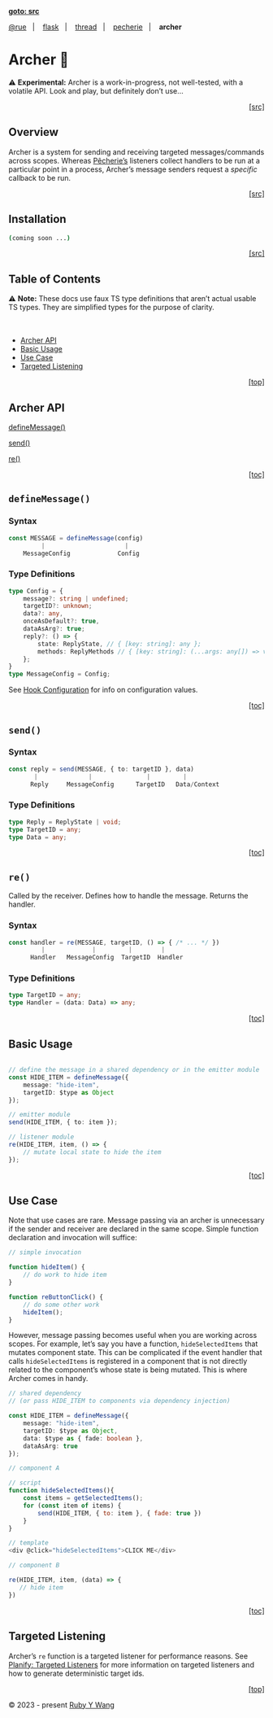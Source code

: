 <nav><a id="readme-top" href="#"><b>goto: src</b></a></nav>

[@rue](https://github.com/ruby-cube/rue#readme-top)  &nbsp;&nbsp;|&nbsp; &nbsp;  [flask](https://github.com/ruby-cube/rue/tree/main/packages/flask#readme-top)  &nbsp;&nbsp;|&nbsp; &nbsp; [thread](https://github.com/ruby-cube/rue/tree/main/packages/thread#readme-top)  &nbsp;&nbsp;|&nbsp; &nbsp; [pecherie](https://github.com/ruby-cube/rue/tree/main/packages/pecherie#readme-top)  &nbsp;&nbsp;|&nbsp; &nbsp; **archer**
# Archer 🏹

<aside>
⚠️ <b>Experimental:</b> Archer is a work-in-progress, not well-tested, with a volatile API. Look and play, but definitely don’t use…
</aside>

<p align="right"><a href="#">[src]</a></p>

## Overview

Archer is a system for sending and receiving targeted messages/commands across scopes. Whereas [Pêcherie’s](https://github.com/ruby-cube/rue/tree/main/packages/pecherie#readme-top) listeners collect handlers to be run at a particular point in a process, Archer’s message senders request a *specific* callback to be run. 

<p align="right"><a href="#">[src]</a></p>

## Installation

```bash
(coming soon ...)
```
<p align="right"><a href="#">[src]</a></p>

## Table of Contents

<aside>
⚠️ <b>Note:</b> These docs use faux TS type definitions that aren’t actual usable TS types. They are simplified types for the purpose of clarity.
</aside>
</br>
</br>

- [Archer API](#archer-api)
- [Basic Usage](#basic-usage)
- [Use Case](#use-case)
- [Targeted Listening](#targeted-listening)

<p align="right"><a href="#readme-top">[top]</a></p>

## Archer API

[defineMessage()](#definemessage) 

[send()](#send)

[re()](#re)

<p align="right"><a href="#table-of-contents">[toc]</a></p>

## `defineMessage()`

### Syntax

```ts
const MESSAGE = defineMessage(config)
         |                      |
    MessageConfig             Config
```

### Type Definitions

```ts
type Config = {
    message?: string | undefined;
    targetID?: unknown;
    data?: any, 
    onceAsDefault?: true, 
    dataAsArg?: true;
    reply?: () => { 
        state: ReplyState, // { [key: string]: any };
        methods: ReplyMethods // { [key: string]: (...args: any[]) => void } 
    };
}
type MessageConfig = Config;
```

See [Hook Configuration](https://github.com/ruby-cube/rue/tree/main/packages/pecherie#hook-configuration) for info on configuration values.

<p align="right"><a href="#table-of-contents">[toc]</a></p>

## `send()`

### Syntax

```ts
const reply = send(MESSAGE, { to: targetID }, data)
       |              |               |         |
      Reply     MessageConfig      TargetID   Data/Context
```

### Type Definitions

```ts
type Reply = ReplyState | void;
type TargetID = any;
type Data = any;
```
<p align="right"><a href="#table-of-contents">[toc]</a></p>

## `re()`

 Called by the receiver. Defines how to handle the message. Returns the handler.

### Syntax

```ts
const handler = re(MESSAGE, targetID, () => { /* ... */ })
         |             |         |        |
      Handler   MessageConfig  TargetID  Handler
```

### Type Definitions

```ts
type TargetID = any;
type Handler = (data: Data) => any;
```
<p align="right"><a href="#table-of-contents">[toc]</a></p>

## Basic Usage

```ts

// define the message in a shared dependency or in the emitter module
const HIDE_ITEM = defineMessage({
    message: "hide-item",
    targetID: $type as Object 
});

// emitter module
send(HIDE_ITEM, { to: item });
```

```ts
// listener module
re(HIDE_ITEM, item, () => {
    // mutate local state to hide the item
});
```
<p align="right"><a href="#table-of-contents">[toc]</a></p>

## Use Case

Note that use cases are rare. Message passing via an archer is unnecessary if the sender and receiver are declared in the same scope. Simple function declaration and invocation will suffice:

```ts
// simple invocation

function hideItem() {
    // do work to hide item
}

function reButtonClick() {
    // do some other work
    hideItem();
}
```

However, message passing becomes useful when you are working across scopes. For example, let’s say you have a function, `hideSelectedItems` that mutates component state. This can be complicated if the event handler that calls `hideSelectedItems` is registered in a component that is not directly related to the component’s whose state is being mutated. This is where Archer comes in handy.


```ts
// shared dependency 
// (or pass HIDE_ITEM to components via dependency injection)

const HIDE_ITEM = defineMessage({
    message: "hide-item",
    targetID: $type as Object,
    data: $type as { fade: boolean },
    dataAsArg: true
});
```

```js
// component A

// script
function hideSelectedItems(){
    const items = getSelectedItems();
    for (const item of items) {
        send(HIDE_ITEM, { to: item }, { fade: true })
    }
}

// template
<div @click="hideSelectedItems">CLICK ME</div>

```

```ts
// component B

re(HIDE_ITEM, item, (data) => {
   // hide item
})

```
<p align="right"><a href="#table-of-contents">[toc]</a></p>

## Targeted Listening

Archer’s `re` function is a targeted listener for performance reasons. See [Planify: Targeted Listeners](https://github.com/ruby-cube/rue/tree/main/packages/flask#targeted-listeners) for more information on targeted listeners and how to generate deterministic target ids.

<p align="right"><a href="#readme-top">[top]</a></p>

© 2023 - present [Ruby Y Wang](https://github.com/ruby-cube)
